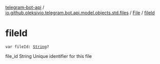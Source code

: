 [telegram-bot-api](../../index.md) / [io.github.oleksivio.telegram.bot.api.model.objects.std.files](../index.md) / [File](index.md) / [fileId](./file-id.md)

# fileId

`var fileId: `[`String`](https://kotlinlang.org/api/latest/jvm/stdlib/kotlin/-string/index.html)`?`

file_id String Unique identifier for this file


